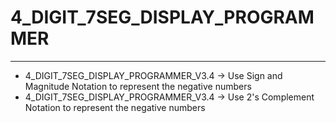 # 4_DIGIT_7SEG_DISPLAY_PROGRAMMER 
---
- 4_DIGIT_7SEG_DISPLAY_PROGRAMMER_V3.4   ->   Use Sign and Magnitude Notation to represent the negative numbers
- 4_DIGIT_7SEG_DISPLAY_PROGRAMMER_V3.4   ->   Use 2's Complement Notation to represent the negative numbers
